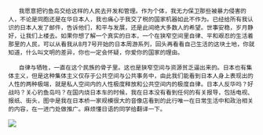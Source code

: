        我愿意把钓鱼岛交给这样的人民去开发和管理。作为个体，我无力保卫那些被暴力侵害的人，不论是同胞还是在华日本人，我也痛心于我交了税的国家机器如此不作为。已经给所有我认识的日本人发了邮件，告诉他们，和平与发展，还是此间绝大多数人的希望。世事安稳，岁月静好，让我们上楼去。如果你想了解一个真实的日本，一个在狭窄空间里自律、平和艰忍的生活着那里的人民，可以从看我从8月7号开始的日本周游系列，回头再看看自己生活的这块土地，你就知道，什么叫文明的差异，你也一定会怀疑，你爱你的国家的理由。

       自律与牺牲，一直在这个民族的骨子里。这也是狭窄空间与资源贫乏逼出来的。日本也有集体主义，但是这种集体主义仅存于公共空间与公共事务中，由此我们能看到日本人身上表现出的人性的两种极端，就是私人空间内的人性极度释放和公共空间内的极度自律。日本人反华吗？好战吗？关心钓鱼岛吗？在国内烧日本车的时候，我在日本没有看到任何的有关报导，包括电视、报纸、街头，图中是我在日本桥一家规模很大的音像店看到的此行唯一在日常生活中和政治相关的内容，在一进门处做推广。麻烦懂日语的同学给翻译一下。 ​​​​

![](http://note.youdao.com/yws/res/3192/45987AAACDF04C88BBD6002515551CC6)

  


